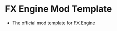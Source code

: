 # FX Engine Mod Template

* The official mod template for [FX Engine](https://github.com/TyDevX/FX-Engine)